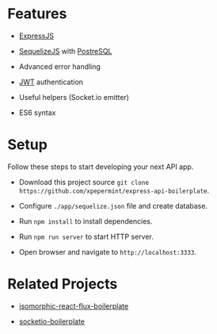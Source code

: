 # Features

* [ExpressJS](http://expressjs.com)

* [SequelizeJS](http://sequelizejs.com) with [PostreSQL](http://www.postgresql.org)

* Advanced error handling

* [JWT](https://github.com/auth0/node-jsonwebtoken) authentication

* Useful helpers (Socket.io emitter)

* ES6 syntax

# Setup

Follow these steps to start developing your next API app.

* Download this project source `git clone https://github.com/xpepermint/express-api-boilerplate`.

* Configure `./app/sequelize.json` file and create database.

* Run `npm install` to install dependencies.

* Run `npm run server` to start HTTP server.

* Open browser and navigate to `http://localhost:3333`.

# Related Projects

* [isomorphic-react-flux-boilerplate](https://github.com/xpepermint/isomorphic-react-flux-boilerplate)

* [socketio-boilerplate](https://github.com/xpepermint/socketio-boilerplate)
